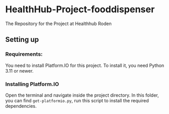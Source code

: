 # HealthHub-Project-fooddispenser
The Repository for the Project at Healthhub Roden

## Setting up
### Requirements:
You need to install Platform.IO for this project.
To install it, you need Python 3.11 or newer.

### Installing Platform.IO
Open the terminal and navigate inside the project directory.
In this folder, you can find `get-platformio.py`, run this script to install the required dependencies.
